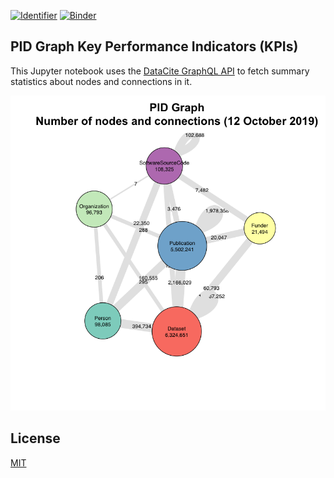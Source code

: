 [![Identifier](https://img.shields.io/badge/doi-10.14454%2F3bpw--w381-fca709.svg)](https://doi.org/10.14454/3bpw-w381)
[![Binder](https://mybinder.org/badge_logo.svg)](https://mybinder.org/v2/gh/datacite/notebooks/master?urlpath=nteract/edit/pid-graph/r-kpi/r-kpi.ipynb)

## PID Graph Key Performance Indicators (KPIs)

This Jupyter notebook uses the [DataCite GraphQL API](https://api.datacite.org/graphql) to fetch summary statistics about nodes and connections in it.

![](kpi.png)

## License

[MIT](https://github.com/datacite/notebooks/blob/master/LICENSE)
